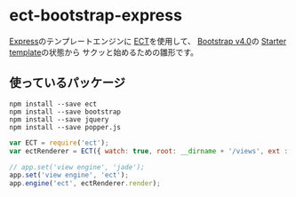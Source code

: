 ect-bootstrap-express
=====================

[Express](http://expressjs.com/ja/)のテンプレートエンジンに
[ECT](https://ectjs.com/)を使用して、
[Bootstrap v4.0](http://getbootstrap.com/)の
[Starter template](http://getbootstrap.com/docs/4.0/examples/starter-template/)の状態から
サクッと始めるための雛形です。

## 使っているパッケージ

```
npm install --save ect
npm install --save bootstrap
npm install --save jquery
npm install --save popper.js
```



``` app.js
var ECT = require('ect');
var ectRenderer = ECT({ watch: true, root: __dirname + '/views', ext : '.ect' });

// app.set('view engine', 'jade');
app.set('view engine', 'ect');
app.engine('ect', ectRenderer.render);
```
